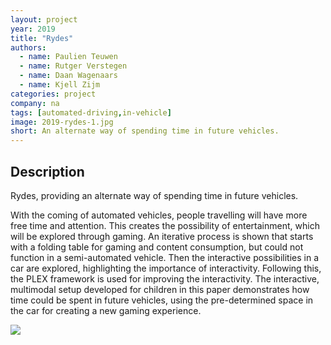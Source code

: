 ```yaml
---
layout: project
year: 2019
title: "Rydes"
authors:
  - name: Paulien Teuwen
  - name: Rutger Verstegen
  - name: Daan Wagenaars
  - name: Kjell Zijm
categories: project
company: na
tags: [automated-driving,in-vehicle]
image: 2019-rydes-1.jpg
short: An alternate way of spending time in future vehicles.
---
```


## Description
Rydes, providing an alternate way of spending time in future vehicles.

With the coming of automated vehicles, people travelling will have more free time and attention. This creates the possibility of entertainment, which will be explored through gaming. An iterative process is shown that starts with a folding table for gaming and content consumption, but could not function in a semi-automated vehicle. Then the interactive possibilities in a car are explored, highlighting the importance of interactivity. Following this, the PLEX framework is used for improving the interactivity. The interactive, multimodal setup developed for children in this paper demonstrates how time could be spent in future vehicles, using the pre-determined space in the car for creating a new gaming experience.

<div class="project-image">
  <img src="/assets/img/2019-rydes-2.jpg">
</div>
